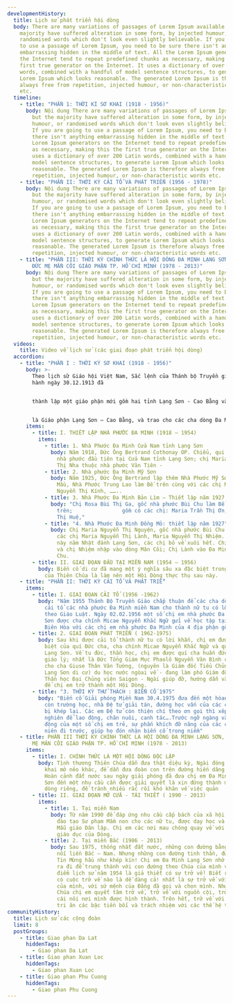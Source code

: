 ```yaml
---
developmentHistory:
  title: Lịch sử phát triển hội dòng
  body: There are many variations of passages of Lorem Ipsum available, but the
    majority have suffered alteration in some form, by injected humour, or
    randomised words which don't look even slightly believable. If you are going
    to use a passage of Lorem Ipsum, you need to be sure there isn't anything
    embarrassing hidden in the middle of text. All the Lorem Ipsum generators on
    the Internet tend to repeat predefined chunks as necessary, making this the
    first true generator on the Internet. It uses a dictionary of over 200 Latin
    words, combined with a handful of model sentence structures, to generate
    Lorem Ipsum which looks reasonable. The generated Lorem Ipsum is therefore
    always free from repetition, injected humour, or non-characteristic words
    etc.
  timeline:
    - title: "PHẦN 1: THỜI KÌ SƠ KHAI (1918 - 1956)"
      body: Nội dung There are many variations of passages of Lorem Ipsum available,
        but the majority have suffered alteration in some form, by injected
        humour, or randomised words which don't look even slightly believable.
        If you are going to use a passage of Lorem Ipsum, you need to be sure
        there isn't anything embarrassing hidden in the middle of text. All the
        Lorem Ipsum generators on the Internet tend to repeat predefined chunks
        as necessary, making this the first true generator on the Internet. It
        uses a dictionary of over 200 Latin words, combined with a handful of
        model sentence structures, to generate Lorem Ipsum which looks
        reasonable. The generated Lorem Ipsum is therefore always free from
        repetition, injected humour, or non-characteristic words etc.
    - title: "PHẦN II: THỜI KỲ CẢI TỔ VÀ PHÁT TRIỂN (1956 - 1978)"
      body: Nội dung There are many variations of passages of Lorem Ipsum available,
        but the majority have suffered alteration in some form, by injected
        humour, or randomised words which don't look even slightly believable.
        If you are going to use a passage of Lorem Ipsum, you need to be sure
        there isn't anything embarrassing hidden in the middle of text. All the
        Lorem Ipsum generators on the Internet tend to repeat predefined chunks
        as necessary, making this the first true generator on the Internet. It
        uses a dictionary of over 200 Latin words, combined with a handful of
        model sentence structures, to generate Lorem Ipsum which looks
        reasonable. The generated Lorem Ipsum is therefore always free from
        repetition, injected humour, or non-characteristic words etc.
    - title: "PHẦN III: THỜI KỲ CHÍNH THỨC LÀ HỘI DÒNG ĐA MINH LẠNG SƠN, THÁNH HIỆU
        ĐỨC MẸ MẦN CÔI GIÁO PHẬN TP. HỒ CHÍ MÌNH (1978 - 2013)"
      body: Nội dung There are many variations of passages of Lorem Ipsum available,
        but the majority have suffered alteration in some form, by injected
        humour, or randomised words which don't look even slightly believable.
        If you are going to use a passage of Lorem Ipsum, you need to be sure
        there isn't anything embarrassing hidden in the middle of text. All the
        Lorem Ipsum generators on the Internet tend to repeat predefined chunks
        as necessary, making this the first true generator on the Internet. It
        uses a dictionary of over 200 Latin words, combined with a handful of
        model sentence structures, to generate Lorem Ipsum which looks
        reasonable. The generated Lorem Ipsum is therefore always free from
        repetition, injected humour, or non-characteristic words etc.
  videos:
    title: Video về lịch sử (các giai đoạn phát triển hội dòng)
  accordion:
    - title: "PHẦN I : THỜI KỲ SƠ KHAI (1918 - 1956)"
      body: >-
        Theo lịch sữ Giáo hội Việt Nam, Sắc lệnh của Thánh bộ Truyền giáo ban
        hành ngày 30.12.1913 đã


        thành lập một giáo phận mới gồm hai tỉnh Lạng Sơn - Cao Bằng và một nửa tỉnh Hà giang, lấy tên


        là Giáo phận Lạng Sơn – Cao Bằng, và trao cho các cha dòng Đa Minh tỉnh dòng Lyon coi sóc….
      items:
        - title: I. THIẾT LẬP NHÀ PHƯỚC ĐA MINH (1918 – 1954)
          items:
            - title: 1. Nhà Phước Đa Minh Cửa Nam tỉnh Lạng Sơn
              body: Năm 1918, Đức Ông Bertrand Cothonay OP. Chiểu, qui tụ các chị em lập nên
                nhà phước đầu tiên tại Cửa Nam tỉnh Lạng Sơn; chị Maria Nguyễn
                Thị Nha thuộc nhà phước Văn Tiên -
            - title: 2. Nhà phước Đa Minh Mỹ Sơn
              body: Năm 1925, Đức Ông Bertrand lập thêm Nhà Phước Mỹ Sơn. Chị Maria Nguyễn Thị
                Mầu, Nhà Phước Trung Lao làm Bề trên cùng với các chị Maria
                Nguyễn Thị Kính, ……..
            - title: 3. Nhà Phước Đa Minh Bản Lìm – Thiết lập năm 1927
              body: "Chị Rosa Bùi Thị Ga, gốc nhà phước Bùi Chu làm Bề
                trên;                gồm có các chị: Maria Trần Thị Ơn,   Nguyễn
                Thị Huệ,"
            - title: "4. Nhà Phước Đa Minh Đồng Mỏ: thiết lập năm 1927"
              body: Chị Maria Nguyễn Thị Nguyện, gốc nhà phước Bùi Chu làm Bề trên cùng với
                các chị Maria Nguyễn Thị Lành, Maria Nguyễn Thị Nhiệm. Cộng đoàn
                này năm Nhật đánh Lạng Sơn, các chị bỏ về xuôi hết. Chị Nguyện
                và chị Nhiệm nhập vào dòng Mân Côi; Chị Lành vào Đa Minh Bùi
                Chu.
        - title: II. GIAI ĐỌAN ĐẦU TẠI MIỀN NAM (1954 – 1956)
          body: Biến cố di cư đã mang một ý nghĩa sâu xa đặc biệt trong ý hướng nhiệm mầu
            của Thiên Chúa là làm nên một Hội Dòng thực thụ sau này.
    - title: "PHẦN II: THỜI KỲ CẢI TỔ VÀ PHÁT TRIỂ"
      items:
        - title: I. GIAI ĐỌAN CẢI TỔ (1956 -1962)
          body: "Năm 1955 Thánh Bộ Truyền Giáo chấp thuận để các cha dòng Đa Minh Manila
            cải tổ các nhà phước Đa Minh miền Nam cho thành nữ tu có lời khấn
            theo Giáo Luật. Ngày 02.02.1956 một số chị em nhà phước Đa Minh Lạng
            Sơn được cha chính Micae Nguyễn Khắc Ngữ gửi về học tập tại Hố Nai –
            Biên Hòa với các chị em nhà phước Đa Minh của 4 địa phận gốc:"
        - title: 2. GIAI ĐOẠN PHÁT TRIỂN ( 1962-1975)
          body: Sau khi được cải tổ thành nữ tu có lời khấn, chị em được sự quan tâm đặc
            biệt của quí Đức cha, cha chính Micae Nguyễn Khắc Ngữ và quí cha gốc
            Lạng Sơn. Về tu đức, thần học, chị em được quí cha huấn đức, dạy
            giáo lý; nhất là Đức Tổng Giám Mục Phaolô Nguyễn Văn Bình chấp thuận
            cho cha Giuse Thân Văn Tường, (nguyên là Giám đốc Tiểu Chủng viện
            Lạng Sơn di cư) du học nước ngòai về - đang làm phó Giám đốc ban
            Thần học Đại Chủng viện Saigon - Ngài giúp đỡ, hướng dẫn và lo liệu
            để chị em trở thành một Hội Dòng.
        - title: "3. THỜI KỲ THỬ THÁCH : BIẾN CỐ 1975"
          body: "Biến cố Giải phóng Miền Nam 30.4.1975 đưa đến một hòan cảnh mới: Không
            còn trường học, nhà Đệ tử giải tán, đường học vấn của các chị em trẻ
            bị khép lại. Các em Đệ tử còn thiện chí theo ơn gọi thì xếp bút
            nghiên để lao động, chăn nuôi, canh tác….Trước ngỡ ngàng và giao
            động của một số chị em trẻ, sự phấn khích đỡ nâng của các chị cao
            niên đi trước, giúp họ đón nhận biến cố trong niềm"
    - title: PHẦN III THỜI KỲ CHÍNH THỨC LÀ HỘI DÒNG ĐA MINH LẠNG SƠN, THÁNH HIỆU ĐỨC
        MẸ MÂN CÔI GIÁO PHẬN TP. HỒ CHÍ MINH (1978 - 2013)
      items:
        - title: I. CHÍNH THỨC LÀ MỘT HỘI DÒNG ĐỘC LẬP
          body: Tình thương Thiên Chúa dẫn đưa thật diệu kỳ, Ngài đóng lối này Ngài lại
            khai mở nẻo khác, để dẫn đưa đoàn con trên đường hiến dâng phục vụ.
            Hoàn cảnh đất nước sau ngày giải phóng đã đưa chị em Đa Minh Lạng
            Sơn đến một nhu cầu cần được giải quyết là xin đứng thành một hội
            dòng riêng, để tránh nhiều rắc rối khó khăn về việc quản
        - title: II. GIAI ĐỌAN MỞ CỬA - TÁI THIẾT ( 1990 - 2013)
          items:
            - title: 1. Tại miền Nam
              body: Từ năm 1990 để đáp ứng nhu cầu cấp bách của xã hội, nhà nước mở các lớp
                đào tạo Sư phạm Mầm non cho các nữ tu, được dạy học và mở trường
                Mẫu giáo Dân lập. Chị em các nơi mau chóng quay về với sứ vụ
                giáo dục của Dòng.
            - title: 2. Tại miền Bắc (1986 - 2013)
              body: Sau 1975, thống nhất đất nước, những con đường bằng đất, bằng đá đã mở ra
                nối liền Bắc – Nam. Nhưng những con đường tinh thần, đường đem
                Tin Mừng hầu như khép kín! Chị em Đa Minh Lạng Sơn nhớ lại cuộc
                ra đi để trung thành với con đường theo Chúa của mình vào thời
                điểm lịch sử năm 1954 là giả thiết có sự trở về! Biết rằng không
                có cuộc trở về nào là dễ dàng cả! nhất là sự trở về với căn tính
                của mình, với sứ mệnh của Đấng đã gọi và chọn mình. Nhưng với ơn
                Chúa chị em quyết tâm trở về, trở về với nguồn cội, trở về với
                cái nôi nơi mình được hình thành. Trên hết, trở về với tâm tình
                tri ân các bậc tiền bối và trách nhiệm với các thế hệ tiếp nối.
communityHistory:
  title: Lịch sử các cộng đoàn
  limit: 8
  postGroups:
    - title: Giao phan Da Lat
      hiddenTags:
        - Giao phan Da Lat
    - title: Giao phan Xuan Loc
      hiddenTags:
        - Giao phan Xuan Loc
    - title: Giao phan Phu Cuong
      hiddenTags:
        - Giao phan Phu Cuong
---
```

